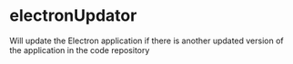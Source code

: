 # electronUpdator
Will update the Electron application if there is another updated version of the application in the code repository
